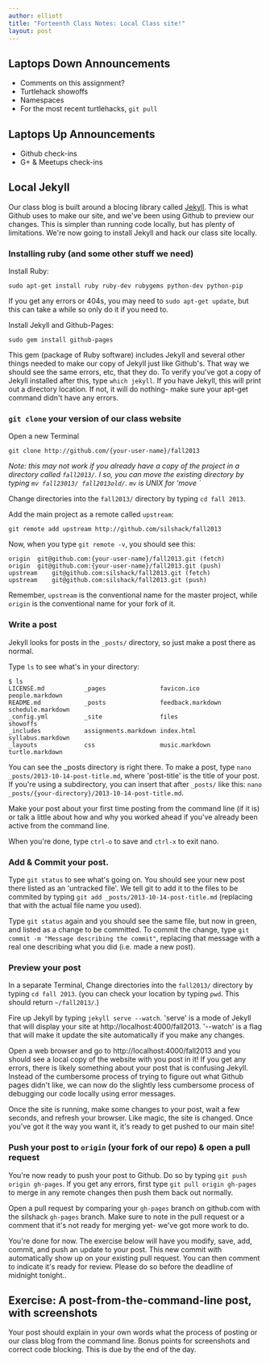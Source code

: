 ```yaml
---
author: elliott
title: "Forteenth Class Notes: Local Class site!"
layout: post
---
```


## Laptops Down Announcements
* Comments on this assignment?
* Turtlehack showoffs
* Namespaces
* For the most recent turtlehacks, `git pull`

## 	Laptops Up Announcements
* Github check-ins
* G+ & Meetups check-ins

## Local Jekyll

Our class blog is built around a blocing library called [Jekyll](http://jekyllrb.com).  This is what Github uses to make our site, and we've been using Github to preview our changes.  This is simpler than running code locally, but has plenty of limitations.  We're now going to install Jekyll and hack our class site locally.

### Installing ruby (and some other stuff we need)

Install Ruby:
```
sudo apt-get install ruby ruby-dev rubygems python-dev python-pip
```

If you get any errors or 404s, you may need to `sudo apt-get update`, but this can take a while so only do it if you need to.

Install Jekyll and Github-Pages:
```
sudo gem install github-pages
```
This gem (package of Ruby software) includes Jekyll and several other things needed to make our copy of Jekyll just like Github's.  That way we should see the same errors, etc, that they do.  To verify you've got a copy of Jekyll installed after this, type `which jekyll`.  If you have Jekyll, this will print out a directory location.  If not, it will do nothing- make sure your apt-get command didn't have any errors.

### `git clone` your version of our class website

Open a new Terminal

```
git clone http://github.com/{your-user-name}/fall2013
```
*Note: this may not work if you already have a copy of the project in a directory called `fall2013/`.  I so, you can move the existing directory by typing `mv fall23013/ fall2013old/`. `mv` is UNIX for 'move <this> <there>`*

Change directories into the `fall2013/` directory by typing `cd fall 2013`.

Add the main project as a remote called `upstream`:
```
git remote add upstream http://github.com/silshack/fall2013
```
Now, when you type `git remote -v`, you should see this:
```
origin	git@github.com:{your-user-name}/fall2013.git (fetch)
origin	git@github.com:{your-user-name}/fall2013.git (push)
upstream	git@github.com:silshack/fall2013.git (fetch)
upstream	git@github.com:silshack/fall2013.git (push)
```

Remember, `upstream` is the conventional name for the master project, while `origin` is the conventional name for your fork of it.  

### Write a post

Jekyll looks for posts in the `_posts/` directory, so just make a post there as normal.  

Type `ls` to see what's in your directory:
```
$ ls
LICENSE.md           _pages               favicon.ico          people.markdown
README.md            _posts               feedback.markdown    schedule.markdown
_config.yml          _site                files                showoffs
_includes            assignments.markdown index.html           syllabus.markdown
_layouts             css                  music.markdown       turtle.markdown
```
You can see the _posts directory is right there.  To make a post, type `nano _posts/2013-10-14-post-title.md`, where 'post-title' is the title of your post.  If you're using a subdirectory, you can insert that after `_posts/` like this: `nano _posts/{your-directory}/2013-10-14-post-title.md`.

Make your post about your first time posting from the command line (if it is) or talk a little about how and why you worked ahead if you've already been active from the command line.

When you're done, type `ctrl-o` to save and `ctrl-x` to exit nano.  

### Add & Commit your post.

Type `git status` to see what's going on.  You should see your new post there listed as an 'untracked file'.  We tell git to add it to the files to be commited by typing `git add _posts/2013-10-14-post-title.md` (replacing that with the actual file name you used).

Type `git status` again and you should see the same file, but now in green, and listed as a change to be committed.  To commit the change, type `git commit -m "Message describing the commit"`, replacing that message with a real one describing what you did (i.e. made a new post).

### Preview your post

In a separate Terminal, Change directories into the `fall2013/` directory by typing `cd fall 2013`.  (you can check your location by typing `pwd`.  This should return `~/fall2013/`.)

Fire up Jekyll by typing `jekyll serve --watch`.  'serve' is a mode of Jekyll that will display your site at http://localhost:4000/fall2013.  '--watch' is a flag that will make it update the site automatically if you make any changes.

Open a web browser and go to http://localhost:4000/fall2013 and you should see a local copy of the website with you post in it!  If you get any errors, there is likely something about your post that is confusing Jekyll.  Instead of the cumbersome process of trying to figure out what Github pages didn't like, we can now do the slightly less cumbersome process of debugging our code locally using error messages.

Once the site is running, make some changes to your post, wait a few seconds, and refresh your browser.  Like magic, the site is changed.  Once you've got it the way you want it, it's ready to get pushed to our main site!

### Push your post to `origin` (your fork of our repo) & open a pull request

You're now ready to push your post to Github.  Do so by typing `git push origin gh-pages`.  If you get any errors, first type `git pull origin gh-pages` to merge in any remote changes then push them back out normally.

Open a pull request by comparing your `gh-pages` branch on github.com with the silshack `gh-pages` branch.  Make sure to note in the pull request or a comment that it's not ready for merging yet- we've got more work to do.

You're done for now.  The exercise below will have you modify, save, add, commit, and push an update to your post.  This new commit with automatically show up on your existing pull request.  You can then comment to indicate it's ready for review.  Please do so before the deadline of midnight tonight..

## Exercise: A post-from-the-command-line post, with screenshots

Your post should explain in your own words what the process of posting or our class blog from the command line.  Bonus points for screenshots and correct code blocking. This is due by the end of the day.